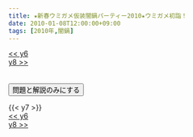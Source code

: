 ```yaml
---
title: ★新春ウミガメ仮装闇鍋パーティー2010★ウミガメ初詣！
date: 2010-01-08T12:00:00+09:00
tags: [2010年,闇鍋]
---
```

<div class="th_left"><a href="../y6"><< y6</a></div>
<div class="th_right"><a href="../y8">y8 >></a></div>
<br><br>
<script src="../../js/cupsoup.js"></script>
<form>
<input type="button" value="問題と解説のみにする" onClick="toggleCupsoup()">
</form>
{{< y7 >}}
<div class="th_left"><a href="../y6"><< y6</a></div>
<div class="th_right"><a href="../y8">y8 >></a></div>